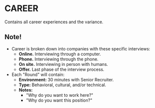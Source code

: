# CAREER

Contains all career experiences and the variance.

## Note!

- Career is broken down into companies with these specific interviews:
  - **Online.** Interviewing through a computer.
  - **Phone.** Interviewing through the phone.
  - **On site.** Interviewing in person with humans.
  - **Offer.** Last phase of the interview process.
- Each "Round" will contain:
  - **Environment:** 30 minutes with Senior Recruiter.
  - **Type:** Behavioral, cultural, and/or technical.
  - **Notes:**
    - "Why do you want to work here?"
    - "Why do you want this position?"
